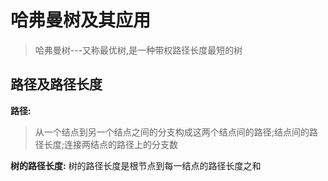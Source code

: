 # 哈弗曼树及其应用

> 哈弗曼树---又称最优树,是一种带权路径长度最短的树

## 路径及路径长度

**路径:** 

> 从一个结点到另一个结点之间的分支构成这两个结点间的路径;结点间的路径长度;连接两结点的路径上的分支数

**树的路径长度:** 树的路径长度是根节点到每一结点的路径长度之和

